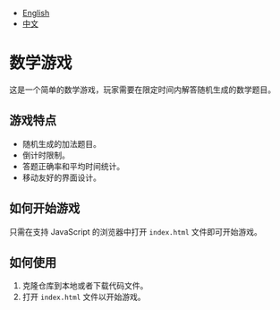 - [English](README_EN.md)
- [中文](README_ZH.md)


# 数学游戏

这是一个简单的数学游戏，玩家需要在限定时间内解答随机生成的数学题目。

## 游戏特点

- 随机生成的加法题目。
- 倒计时限制。
- 答题正确率和平均时间统计。
- 移动友好的界面设计。

## 如何开始游戏

只需在支持 JavaScript 的浏览器中打开 `index.html` 文件即可开始游戏。

## 如何使用

1. 克隆仓库到本地或者下载代码文件。
2. 打开 `index.html` 文件以开始游戏。
